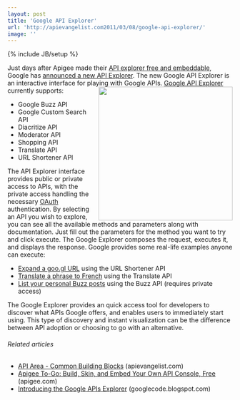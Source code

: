 ```yaml
---
layout: post
title: 'Google API Explorer'
url: 'http://apievangelist.com2011/03/08/google-api-explorer/'
image: ''
---
```

{% include JB/setup %}
Just days after Apigee made their <a title="Apigee API Explorer" href="http://blog.apievangelist.com/2011/03/07/apigee-api-console-is-now-free-for-everyone-to-use/">API explorer free and embeddable</a>, Google has <a title="Google API Explorer" href="http://googlecode.blogspot.com/2011/03/introducing-google-apis-explorer.html">announced a new API Explorer</a>.
The new Google API Explorer is an interactive interface for playing with Google APIs.
<a title="Google API Explorer" href="https://code.google.com/apis/explorer/">Google API Explorer</a> currently supports:<a href="http://4.bp.blogspot.com/-PidOKEWFRR8/TXE0FTOPL8I/AAAAAAAAAJA/zZlx-KoWeXw/s400/2011-03-04-google_apis_explorer.jpg"><img src="http://4.bp.blogspot.com/-PidOKEWFRR8/TXE0FTOPL8I/AAAAAAAAAJA/zZlx-KoWeXw/s400/2011-03-04-google_apis_explorer.jpg"  width="300" align="right" /></a>
<ul >
     <li>Google Buzz API
     </li>
     <li>Google Custom Search API
     </li>
     <li>Diacritize API
     </li>
     <li>Moderator API
     </li>
     <li>Shopping API
     </li>
     <li>Translate API
     </li>
     <li>URL Shortener API
     </li>
</ul>The API Explorer interface provides public or private access to APIs, with the private access handling the necessary <a  title="OAuth"  href="http://oauth.net">OAuth</a> authentication.
By selecting an API you wish to explore, you can see all the available methods and parameters along with documentation. Just fill out the parameters for the method you want to try and click execute. The Google Explorer composes the request, executes it, and displays the response.
Google provides some real-life examples anyone can execute:
<ul >
     <li>
          <a title="Expand a goog.gl URL" href="https://code.google.com/apis/explorer/_s=urlshortener&amp;_v=v1&amp;_m=url.get&amp;shortUrl=http://goo.gl/jN3IJ">Expand a goo.gl URL</a> using the URL Shortener API
     </li>
     <li>
          <a title="Translate a phrase to French" href="https://code.google.com/apis/explorer/_s=translate&amp;_v=v2&amp;_m=translations.list&amp;q=APIs%20explorer%20is%20awesome!&amp;target=fr&amp;source=en">Translate a phrase to French</a> using the Translate API
     </li>
     <li>
          <a title="List Personal Buzz Posts" href="List%20your%20personal%20Buzz%20posts">List your personal Buzz posts</a> using the Buzz API (requires private access)
     </li>
</ul>The Google Explorer provides an quick access tool for developers to discover what APIs Google offers, and enables users to immediately start using.
This type of discovery and instant visualization can be the difference between API adoption or choosing to go with an alternative.
<h6 >
     Related articles
</h6>
<ul >
     <li >
          <a href="http://blog.apievangelist.com/2011/03/07/api-area-common-building-blocks/">API Area - Common Building Blocks</a> (apievangelist.com)
     </li>
     <li >
          <a href="http://blog.apigee.com/detail/apigee_to_go/">Apigee To-Go: Build, Skin, and Embed Your Own API Console, Free</a> (apigee.com)
     </li>
     <li >
          <a href="http://googlecode.blogspot.com/2011/03/introducing-google-apis-explorer.html">Introducing the Google APIs Explorer</a> (googlecode.blogspot.com)
     </li>
</ul>
